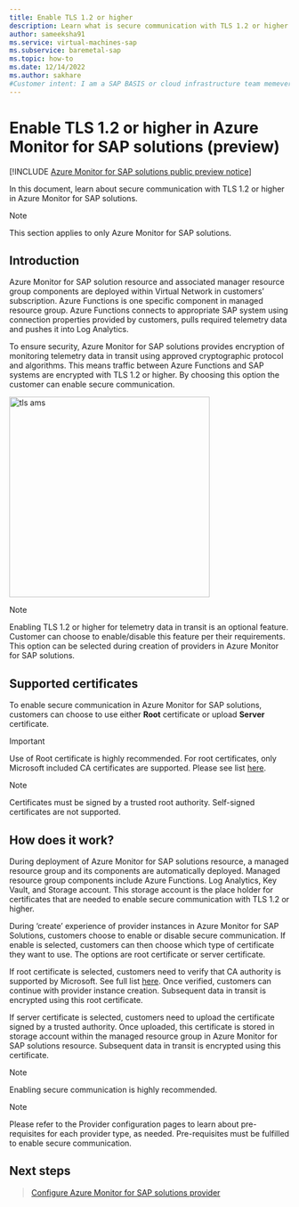 ```yaml
---
title: Enable TLS 1.2 or higher 
description: Learn what is secure communication with TLS 1.2 or higher in Azure Monitor for SAP solutions.
author: sameeksha91
ms.service: virtual-machines-sap
ms.subservice: baremetal-sap
ms.topic: how-to
ms.date: 12/14/2022
ms.author: sakhare
#Customer intent: I am a SAP BASIS or cloud infrastructure team memever, i want to deploy Azure Monitor for SAP solutions with secure communication.
---
```


# Enable TLS 1.2 or higher in Azure Monitor for SAP solutions (preview)

[!INCLUDE [Azure Monitor for SAP solutions public preview notice](./includes/preview-azure-monitor.md)]

In this document, learn about secure communication with TLS 1.2 or higher in Azure Monitor for SAP solutions.

> [!NOTE]
> This section applies to only Azure Monitor for SAP solutions.

## Introduction
Azure Monitor for SAP solution resource and associated manager resource group components are deployed within Virtual Network in customers’ subscription. Azure Functions is one specific component in managed resource group. Azure Functions connects to appropriate SAP system using connection properties provided by customers, pulls required telemetry data and pushes it into Log Analytics.  

To ensure security, Azure Monitor for SAP solutions provides encryption of monitoring telemetry data in transit using approved cryptographic protocol and algorithms. This means traffic between Azure Functions and SAP systems are encrypted with TLS 1.2 or higher. By choosing this option the customer can enable secure communication.  

<img width="360" alt="tls ams" src="https://user-images.githubusercontent.com/33844181/207748570-354a6a31-af44-4f6f-9b5b-a008ba9d9021.png#lighbox">

> [!NOTE]
> Enabling TLS 1.2 or higher for telemetry data in transit is an optional feature. Customer can choose to enable/disable this feature per their requirements. This option can be selected during creation of providers in Azure Monitor for SAP solutions.   

## Supported certificates
To enable secure communication in Azure Monitor for SAP solutions, customers can choose to use either **Root** certificate or upload **Server** certificate. 

> [!Important]
> Use of Root certificate is highly recommended. For root certificates, only Microsoft included CA certificates are supported. Please see list [here](https://learn.microsoft.com/security/trusted-root/participants-list).

> [!Note]
> Certificates must be signed by a trusted root authority. Self-signed certificates are not supported.

## How does it work?
During deployment of Azure Monitor for SAP solutions resource, a managed resource group and its components are automatically deployed. Managed resource group components include Azure Functions. Log Analytics, Key Vault, and Storage account. This storage account is the place holder for certificates that are needed to enable secure communication with TLS 1.2 or higher.

During ‘create’ experience of provider instances in Azure Monitor for SAP Solutions, customers choose to enable or disable secure communication. If enable is selected, customers can then choose which type of certificate they want to use. The options are root certificate or server certificate.

If root certificate is selected, customers need to verify that CA authority is supported by Microsoft. See full list [here](https://learn.microsoft.com/security/trusted-root/participants-list).  Once verified, customers can continue with provider instance creation. Subsequent data in transit is encrypted using this root certificate.

If server certificate is selected, customers need to upload the certificate signed by a trusted authority. Once uploaded, this certificate is stored in storage account within the managed resource group in Azure Monitor for SAP solutions resource. Subsequent data in transit is encrypted using this certificate. 

> [!Note]
> Enabling secure communication is highly recommended.

> [!Note]
> Please refer to the Provider configuration pages to learn about pre-requisites for each provider type, as needed. Pre-requisites must be fulfilled to enable secure communication.

## Next steps
> [Configure Azure Monitor for SAP solutions provider](configure-netweaver-azure-monitor-sap-solutions.md)
